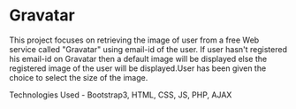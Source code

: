 # Gravatar

This project focuses on retrieving the image of user from a free Web service called "Gravatar" using email-id of the user. 
If user hasn't registered his email-id on Gravatar then a default image will be displayed else the registered image of the user will be displayed.User has been given the choice to select the size of the image.


Technologies Used - Bootstrap3, HTML, CSS, JS, PHP, AJAX
 
